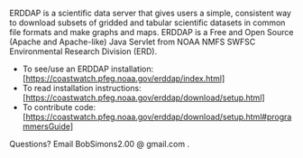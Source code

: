 ERDDAP is a scientific data server that gives users a simple, consistent way to download subsets of 
gridded and tabular scientific datasets in common file formats and make graphs and maps.
ERDDAP is a Free and Open Source (Apache and Apache-like) Java Servlet from NOAA NMFS SWFSC Environmental Research Division (ERD).
* To see/use an ERDDAP installation: [https://coastwatch.pfeg.noaa.gov/erddap/index.html]
* To read installation instructions: [https://coastwatch.pfeg.noaa.gov/erddap/download/setup.html]
* To contribute code: [https://coastwatch.pfeg.noaa.gov/erddap/download/setup.html#programmersGuide]

Questions? Email BobSimons2.00 @ gmail.com .
